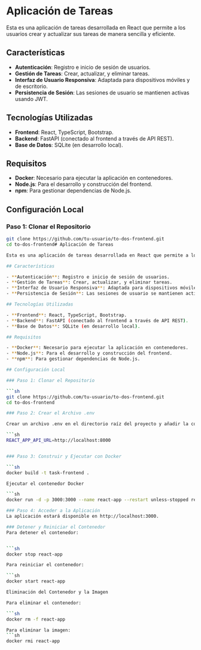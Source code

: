 # Aplicación de Tareas

Esta es una aplicación de tareas desarrollada en React que permite a los usuarios crear y actualizar sus tareas de manera sencilla y eficiente.

## Características

- **Autenticación**: Registro e inicio de sesión de usuarios.
- **Gestión de Tareas**: Crear, actualizar, y eliminar tareas.
- **Interfaz de Usuario Responsiva**: Adaptada para dispositivos móviles y de escritorio.
- **Persistencia de Sesión**: Las sesiones de usuario se mantienen activas usando JWT.

## Tecnologías Utilizadas

- **Frontend**: React, TypeScript, Bootstrap.
- **Backend**: FastAPI (conectado al frontend a través de API REST).
- **Base de Datos**: SQLite (en desarrollo local).

## Requisitos

- **Docker**: Necesario para ejecutar la aplicación en contenedores.
- **Node.js**: Para el desarrollo y construcción del frontend.
- **npm**: Para gestionar dependencias de Node.js.

## Configuración Local

### Paso 1: Clonar el Repositorio

````sh
git clone https://github.com/tu-usuario/to-dos-frontend.git
cd to-dos-frontend# Aplicación de Tareas

Esta es una aplicación de tareas desarrollada en React que permite a los usuarios crear y actualizar sus tareas de manera sencilla y eficiente.

## Características

- **Autenticación**: Registro e inicio de sesión de usuarios.
- **Gestión de Tareas**: Crear, actualizar, y eliminar tareas.
- **Interfaz de Usuario Responsiva**: Adaptada para dispositivos móviles y de escritorio.
- **Persistencia de Sesión**: Las sesiones de usuario se mantienen activas usando JWT.

## Tecnologías Utilizadas

- **Frontend**: React, TypeScript, Bootstrap.
- **Backend**: FastAPI (conectado al frontend a través de API REST).
- **Base de Datos**: SQLite (en desarrollo local).

## Requisitos

- **Docker**: Necesario para ejecutar la aplicación en contenedores.
- **Node.js**: Para el desarrollo y construcción del frontend.
- **npm**: Para gestionar dependencias de Node.js.

## Configuración Local

### Paso 1: Clonar el Repositorio

```sh
git clone https://github.com/tu-usuario/to-dos-frontend.git
cd to-dos-frontend

### Paso 2: Crear el Archivo .env

Crear un archivo .env en el directorio raíz del proyecto y añadir la configuración necesaria. Un ejemplo de configuración puede ser:

```sh
REACT_APP_API_URL=http://localhost:8000


### Paso 3: Construir y Ejecutar con Docker

```sh
docker build -t task-frontend .

Ejecutar el contenedor Docker

```sh
docker run -d -p 3000:3000 --name react-app --restart unless-stopped react-app

### Paso 4: Acceder a la Aplicación
La aplicación estará disponible en http://localhost:3000.

### Detener y Reiniciar el Contenedor
Para detener el contenedor:


```sh
docker stop react-app

Para reiniciar el contenedor:

```sh
docker start react-app

Eliminación del Contenedor y la Imagen

Para eliminar el contenedor:

```sh
docker rm -f react-app

Para eliminar la imagen:
```sh
docker rmi react-app
````
